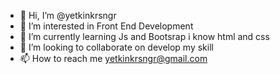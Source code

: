 - 👋 Hi, I’m @yetkinkrsngr
- 👀 I’m interested in Front End Development
- 🌱 I’m currently learning Js and Bootsrap i know html and css
- 💞️ I’m looking to collaborate on develop my skill
- 📫 How to reach me yetkinkrsngr@gmail.com

<!---
yetkinkrsngr/yetkinkrsngr is a ✨ special ✨ repository because its `README.md` (this file) appears on your GitHub profile.
You can click the Preview link to take a look at your changes.
--->

